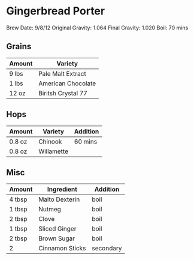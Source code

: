 # Gingerbread Porter

Brew Date: 9/8/12
Original Gravity: 1.064
Final Gravity: 1.020
Boil: 70 mins

Grains
---------
Amount | Variety
------ | -------
9 lbs  | Pale Malt Extract
1 lbs  | American Chocolate
12 oz  | Biritsh Crystal 77

Hops
----

Amount | Variety    | Addition
------ | ---------- | --------
0.8 oz | Chinook    | 60 mins
0.8 oz | Willamette |

Misc
----

Amount    | Ingredient      | Addition
--------- | --------------- | ----------
4 tbsp    | Malto Dexterin  | boil
1 tbsp    | Nutmeg          | boil
2 tbsp    | Clove           | boil
1 tbsp    | Sliced Ginger   | boil
2 tbsp    | Brown Sugar     | boil
2         | Cinnamon Sticks | secondary
